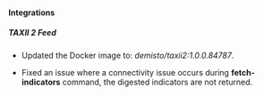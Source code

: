 
#### Integrations

##### TAXII 2 Feed
- Updated the Docker image to: *demisto/taxii2:1.0.0.84787*.

- Fixed an issue where a connectivity issue occurs during **fetch-indicators** command, the digested indicators are not returned.
